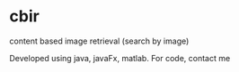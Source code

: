 # cbir
content based image retrieval (search by image)

Developed using java, javaFx, matlab. For code, contact me
